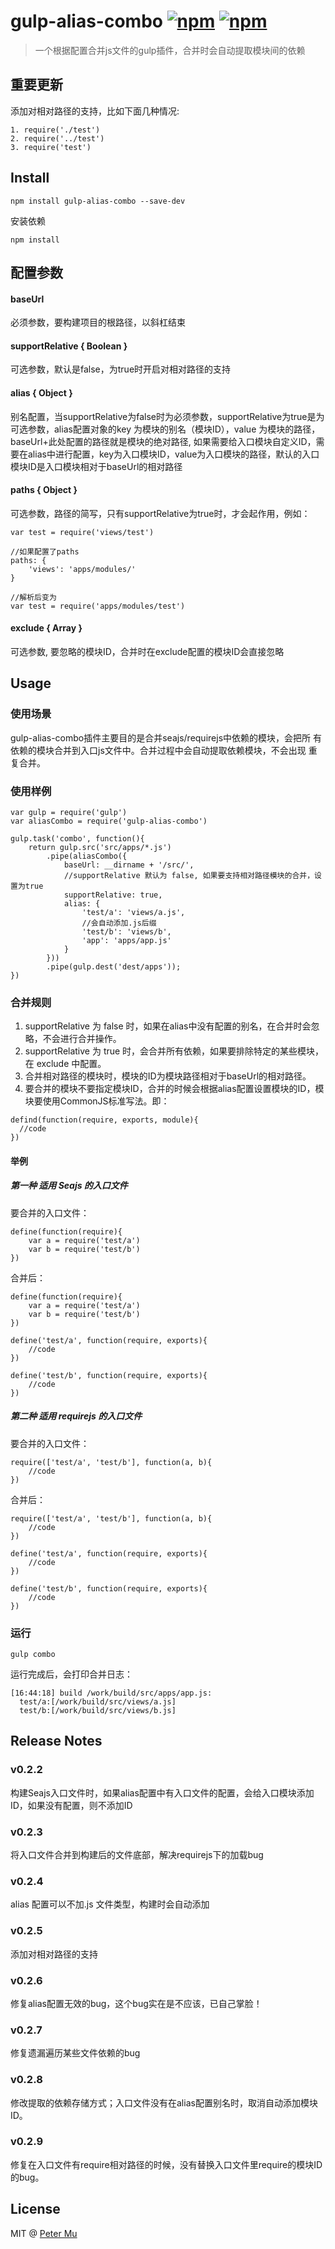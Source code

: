 # gulp-alias-combo [![npm](https://img.shields.io/npm/v/gulp-alias-combo.svg)](https://www.npmjs.com/package/gulp-alias-combo)  [![npm](https://img.shields.io/npm/dt/gulp-alias-combo.svg)](https://www.npmjs.com/package/gulp-alias-combo)

> 一个根据配置合并js文件的gulp插件，合并时会自动提取模块间的依赖

## 重要更新

添加对相对路径的支持，比如下面几种情况:

```
1. require('./test')
2. require('../test')
3. require('test')
```

## Install

```
npm install gulp-alias-combo --save-dev
```

安装依赖

```
npm install
```

## 配置参数

#### baseUrl

必须参数，要构建项目的根路径，以斜杠结束

#### supportRelative { Boolean }

可选参数，默认是false，为true时开启对相对路径的支持

#### alias { Object }

别名配置，当supportRelative为false时为必须参数，supportRelative为true是为可选参数，alias配置对象的key 为模块的别名（模块ID），value 为模块的路径，baseUrl+此处配置的路径就是模块的绝对路径, 如果需要给入口模块自定义ID，需要在alias中进行配置，key为入口模块ID，value为入口模块的路径，默认的入口模块ID是入口模块相对于baseUrl的相对路径


#### paths { Object  }

可选参数，路径的简写，只有supportRelative为true时，才会起作用，例如：

```
var test = require('views/test')

//如果配置了paths
paths: {
    'views': 'apps/modules/'
}

//解析后变为
var test = require('apps/modules/test')
```

#### exclude { Array }

可选参数, 要忽略的模块ID，合并时在exclude配置的模块ID会直接忽略

## Usage

### 使用场景

gulp-alias-combo插件主要目的是合并seajs/requirejs中依赖的模块，会把所
有依赖的模块合并到入口js文件中。合并过程中会自动提取依赖模块，不会出现
重复合并。

### 使用样例

```
var gulp = require('gulp')
var aliasCombo = require('gulp-alias-combo')

gulp.task('combo', function(){
    return gulp.src('src/apps/*.js')
        .pipe(aliasCombo({
            baseUrl: __dirname + '/src/',
            //supportRelative 默认为 false, 如果要支持相对路径模块的合并，设置为true
            supportRelative: true,
            alias: {
                'test/a': 'views/a.js',
                //会自动添加.js后缀
                'test/b': 'views/b',
                'app': 'apps/app.js'
            }
        }))
        .pipe(gulp.dest('dest/apps'));
})
```

### 合并规则

1. supportRelative 为 false 时，如果在alias中没有配置的别名，在合并时会忽略，不会进行合并操作。
2. supportRelative 为 true 时，会合并所有依赖，如果要排除特定的某些模块，在 exclude 中配置。
3. 合并相对路径的模块时，模块的ID为模块路径相对于baseUrl的相对路径。
4. 要合并的模块不要指定模块ID，合并的时候会根据alias配置设置模块的ID，模块要使用CommonJS标准写法。即：
```
defind(function(require, exports, module){
  //code
})
```
#### 举例

##### 第一种  适用 Seajs 的入口文件

要合并的入口文件：

```
define(function(require){
    var a = require('test/a')
    var b = require('test/b')
})
```
合并后：

```
define(function(require){
    var a = require('test/a')
    var b = require('test/b')
})

define('test/a', function(require, exports){
    //code
})

define('test/b', function(require, exports){
    //code
})
```

##### 第二种  适用 requirejs 的入口文件

要合并的入口文件：

```
require(['test/a', 'test/b'], function(a, b){
    //code
})
```
合并后：

```
require(['test/a', 'test/b'], function(a, b){
    //code
})

define('test/a', function(require, exports){
    //code
})

define('test/b', function(require, exports){
    //code
})
```

### 运行
```
gulp combo
```
运行完成后，会打印合并日志：
```
[16:44:18] build /work/build/src/apps/app.js:
  test/a:[/work/build/src/views/a.js]
  test/b:[/work/build/src/views/b.js]
```

## Release Notes

### v0.2.2

构建Seajs入口文件时，如果alias配置中有入口文件的配置，会给入口模块添加ID，如果没有配置，则不添加ID

### v0.2.3

将入口文件合并到构建后的文件底部，解决requirejs下的加载bug

### v0.2.4

alias 配置可以不加.js 文件类型，构建时会自动添加

### v0.2.5

添加对相对路径的支持

### v0.2.6

修复alias配置无效的bug，这个bug实在是不应该，已自己掌脸！

### v0.2.7

修复遗漏遍历某些文件依赖的bug

### v0.2.8

修改提取的依赖存储方式；入口文件没有在alias配置别名时，取消自动添加模块ID。

### v0.2.9

修复在入口文件有require相对路径的时候，没有替换入口文件里require的模块ID的bug。

## License

MIT @ [Peter Mu](https://github.com/PeterMu)
